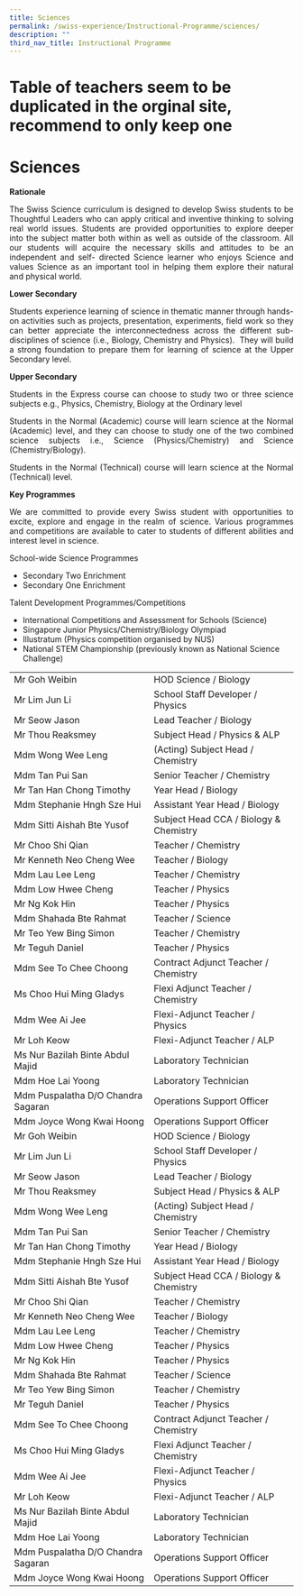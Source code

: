 ```yaml
---
title: Sciences
permalink: /swiss-experience/Instructional-Programme/sciences/
description: ""
third_nav_title: Instructional Programme
---
```

# Table of teachers seem to be duplicated in the orginal site, recommend to only keep one
# Sciences

**Rationale**

<p style="text-align: justify;">The Swiss Science curriculum is designed to develop Swiss students to be Thoughtful Leaders who can apply critical and inventive thinking to solving real world issues. Students are provided opportunities to explore deeper into the subject matter both within as well as outside of the classroom. All our students will acquire the necessary skills and attitudes to be an independent and self- directed Science learner who enjoys Science and values Science as an important tool in helping them explore their natural and physical world.</p>

**Lower Secondary**

<p style="text-align: justify;">Students experience learning of science in thematic manner through hands-on activities such as projects, presentation, experiments, field work so they can better appreciate the interconnectedness across the different sub-disciplines of science (i.e., Biology, Chemistry and Physics).  They will build a strong foundation to prepare them for learning of science at the Upper Secondary level.</p>

**Upper Secondary**

<p style="text-align: justify;">Students in the Express course can choose to study two or three science subjects e.g., Physics, Chemistry, Biology at the Ordinary level</p>

<p style="text-align: justify;">Students in the Normal (Academic) course will learn science at the Normal (Academic) level, and they can choose to study one of the two combined science subjects i.e., Science (Physics/Chemistry) and Science (Chemistry/Biology).</p>

<p style="text-align: justify;">Students in the Normal (Technical) course will learn science at the Normal (Technical) level.</p>

**Key Programmes**

<p style="text-align: justify;">We are committed to provide every Swiss student with opportunities to excite, explore and engage in the realm of science. Various programmes and competitions are available to cater to students of different abilities and interest level in science.</p>

School-wide Science Programmes

*   Secondary Two Enrichment
*   Secondary One Enrichment

Talent Development Programmes/Competitions

*   International Competitions and Assessment for Schools (Science)
*   Singapore Junior Physics/Chemistry/Biology Olympiad
*   Illustratum (Physics competition organised by NUS)
*   National STEM Championship (previously known as National Science Challenge)

|                                    |                                        |
|------------------------------------|----------------------------------------|
| Mr Goh Weibin                      | HOD Science / Biology                  |
| Mr Lim Jun Li                      | School Staff Developer / Physics       |
| Mr Seow Jason                      | Lead Teacher / Biology                 |
| Mr Thou Reaksmey                   | Subject Head / Physics & ALP           |
| Mdm Wong Wee Leng                  | (Acting) Subject Head / Chemistry      |
| Mdm Tan Pui San                    | Senior Teacher / Chemistry             |
| Mr Tan Han Chong Timothy           | Year Head / Biology                    |
| Mdm Stephanie Hngh Sze Hui         | Assistant Year Head / Biology          |
| Mdm Sitti Aishah Bte Yusof         | Subject Head CCA / Biology & Chemistry |
| Mr Choo Shi Qian                   | Teacher / Chemistry                    |
| Mr Kenneth Neo Cheng Wee           | Teacher / Biology                      |
| Mdm Lau Lee Leng                   | Teacher / Chemistry                    |
| Mdm Low Hwee Cheng                 | Teacher / Physics                      |
| Mr Ng Kok Hin                      | Teacher / Physics                      |
| Mdm Shahada Bte Rahmat             | Teacher / Science                      |
| Mr Teo Yew Bing Simon              | Teacher / Chemistry                    |
| Mr Teguh Daniel                    | Teacher / Physics                      |
| Mdm See To Chee Choong             | Contract Adjunct Teacher / Chemistry   |
| Ms Choo Hui Ming Gladys            | Flexi Adjunct Teacher / Chemistry      |
| Mdm Wee Ai Jee                     | Flexi-Adjunct Teacher / Physics        |
| Mr Loh Keow                        | Flexi-Adjunct Teacher / ALP            |
| Ms Nur Bazilah Binte Abdul Majid   | Laboratory Technician                  |
| Mdm Hoe Lai Yoong                  | Laboratory Technician                  |
| Mdm Puspalatha D/O Chandra Sagaran | Operations Support Officer             |
| Mdm Joyce Wong Kwai Hoong          | Operations Support Officer             |
| Mr Goh Weibin                      | HOD Science / Biology                  |
| Mr Lim Jun Li                      | School Staff Developer / Physics       |
| Mr Seow Jason                      | Lead Teacher / Biology                 |
| Mr Thou Reaksmey                   | Subject Head / Physics & ALP           |
| Mdm Wong Wee Leng                  | (Acting) Subject Head / Chemistry      |
| Mdm Tan Pui San                    | Senior Teacher / Chemistry             |
| Mr Tan Han Chong Timothy           | Year Head / Biology                    |
| Mdm Stephanie Hngh Sze Hui         | Assistant Year Head / Biology          |
| Mdm Sitti Aishah Bte Yusof         | Subject Head CCA / Biology & Chemistry |
| Mr Choo Shi Qian                   | Teacher / Chemistry                    |
| Mr Kenneth Neo Cheng Wee           | Teacher / Biology                      |
| Mdm Lau Lee Leng                   | Teacher / Chemistry                    |
| Mdm Low Hwee Cheng                 | Teacher / Physics                      |
| Mr Ng Kok Hin                      | Teacher / Physics                      |
| Mdm Shahada Bte Rahmat             | Teacher / Science                      |
| Mr Teo Yew Bing Simon              | Teacher / Chemistry                    |
| Mr Teguh Daniel                    | Teacher / Physics                      |
| Mdm See To Chee Choong             | Contract Adjunct Teacher / Chemistry   |
| Ms Choo Hui Ming Gladys            | Flexi Adjunct Teacher / Chemistry      |
| Mdm Wee Ai Jee                     | Flexi-Adjunct Teacher / Physics        |
| Mr Loh Keow                        | Flexi-Adjunct Teacher / ALP            |
| Ms Nur Bazilah Binte Abdul Majid   | Laboratory Technician                  |
| Mdm Hoe Lai Yoong                  | Laboratory Technician                  |
| Mdm Puspalatha D/O Chandra Sagaran | Operations Support Officer             |
| Mdm Joyce Wong Kwai Hoong          | Operations Support Officer             |